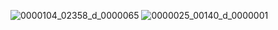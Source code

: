 ![0000104_02358_d_0000065](https://github.com/user-attachments/assets/b14259d3-7eb2-4f7f-a91e-368fad4a9da9)
![0000025_00140_d_0000001](https://github.com/user-attachments/assets/4a91d0a5-8407-432a-a28b-15ee7f76731c)


